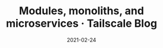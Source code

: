 ---
title: "Modules, monoliths, and microservices &middot; Tailscale Blog"
date: 2021-02-24
externalLink: https://tailscale.com/blog/modules-monoliths-and-microservices/
---